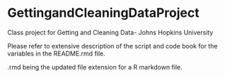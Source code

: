 # GettingandCleaningDataProject
Class project for Getting and Cleaning Data- Johns Hopkins University

Please refer to extensive description of the script and code book for the variables in the README.rmd file.

.rmd being the updated file extension for a R markdown file.
